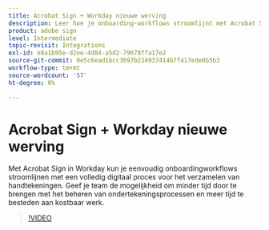 ```yaml
---
title: Acrobat Sign + Workday nieuwe werving
description: Leer hoe je onboarding-workflows stroomlijnt met Acrobat Sign + Workday
product: adobe sign
level: Intermediate
topic-revisit: Integrations
exl-id: e8a1b95e-d2ee-4d84-a5d2-79678ffa17e2
source-git-commit: 0e5c6ead1bcc3697b224937414b7f417ede0b5b3
workflow-type: tm+mt
source-wordcount: '57'
ht-degree: 0%

---
```


# Acrobat Sign + Workday nieuwe werving

Met Acrobat Sign in Workday kun je eenvoudig onboardingworkflows stroomlijnen met een volledig digitaal proces voor het verzamelen van handtekeningen. Geef je team de mogelijkheid om minder tijd door te brengen met het beheren van ondertekeningsprocessen en meer tijd te besteden aan kostbaar werk.

>[!VIDEO](https://video.tv.adobe.com/v/3418984?quality=12&learn=on&hidetitle=true)